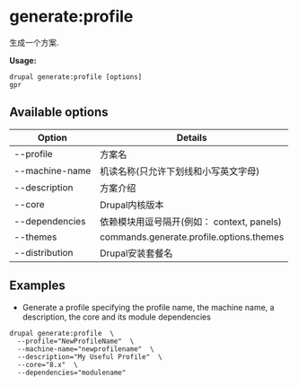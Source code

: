 # generate:profile
生成一个方案.

**Usage:**
```
drupal generate:profile [options]
gpr
```

## Available options
Option | Details
-------|-------------
--profile | 方案名
--machine-name | 机读名称(只允许下划线和小写英文字母)
--description | 方案介绍
--core | Drupal内核版本
--dependencies | 依赖模块用逗号隔开(例如： context, panels)
--themes | commands.generate.profile.options.themes
--distribution | Drupal安装套餐名

## Examples
* Generate a profile specifying the profile name, the machine name, a description, the core and its module dependencies
```
drupal generate:profile  \
  --profile="NewProfileName"  \
  --machine-name="newprofilename"  \
  --description="My Useful Profile"  \
  --core="8.x"  \
  --dependencies="modulename"
```
